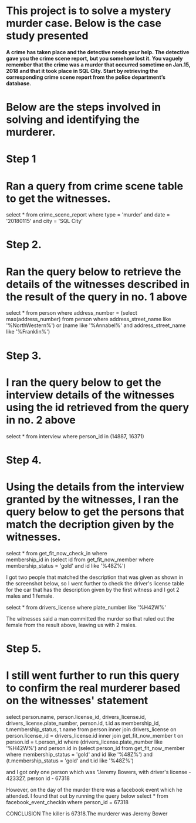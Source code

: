 # This project is to solve a mystery murder case. Below is the case study presented

**A crime has taken place and the detective needs your help. The detective gave you the crime scene report, but you somehow lost
it. You vaguely remember that the crime was a murder that occurred sometime on Jan.15, 2018 and that it took place in SQL City. Start by retrieving the corresponding crime scene report from the police department’s database.**


# Below are the steps involved in solving and identifying the murderer.

# Step 1
# Ran a query from crime scene table to get the witnesses.
select * from crime_scene_report 
where type = 'murder' 
and date = '20180115' 
and city = 'SQL City'
 

# Step 2. 
# Ran the query below to retrieve the details of the witnesses described in the result of the query in no. 1 above
select * from person where 
 address_number = (select max(address_number) 
		  from person where address_street_name like '%NorthWestern%') or
		  (name like '%Annabel%' and address_street_name like '%Franklin%')
 

# Step 3. 
# I ran the query below to get the interview details of the witnesses using the id retrieved from the query in no. 2 above
select * from interview 
where person_id in (14887, 16371)
 

# Step 4. 
# Using the details from the interview granted by the witnesses, I ran the query below to get the persons that match the decription given by the witnesses.

select * from get_fit_now_check_in where 	
membership_id in (select id from get_fit_now_member where membership_status = 'gold' and id like '%48Z%')

I got two people that matched the description that was given as shown in the screenshot below, so I went further to check the driver's license  table for the car that has the description given by the first witness and I got 2 males and 1 female.
 
select * from drivers_license 
where plate_number like '%H42W%'

The witnesses said a man committed the murder so that ruled out the female from the result above, leaving us with 2 males.
 

# Step 5. 
# I still went further to run this query to confirm the real murderer based on the witnesses' statement

select person.name, person.license_id, 
drivers_license.id, drivers_license.plate_number, 
person.id, t.id as membership_id, t.membership_status, t.name
from person 
inner join drivers_license on person.license_id = drivers_license.id
inner join get_fit_now_member t on person.id = t.person_id
where (drivers_license.plate_number like '%H42W%')
and person.id in (select person_id from get_fit_now_member 
		  where membership_status = 'gold' and id like '%48Z%')
and (t.membership_status = 'gold' and t.id like '%48Z%')

and I got only one person which was "Jeremy Bowers, with driver's license - 423327, person id - 67318
 

However, on the day of the murder there was a facebook event which he attended. I found that out by running the query below
select * from facebook_event_checkin where person_id  = 67318
 
CONCLUSION
The killer is 67318.The murderer was Jeremy Bower
